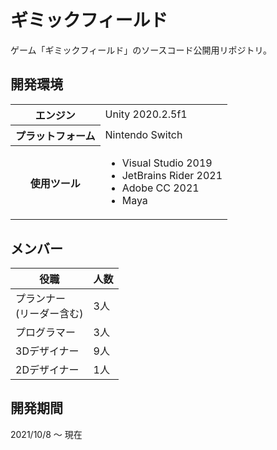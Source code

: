 # ギミックフィールド

ゲーム「ギミックフィールド」のソースコード公開用リポジトリ。

## 開発環境

<table>
    <tr>
        <th>エンジン
        <td>Unity 2020.2.5f1
    </tr>
    <tr>
        <th>プラットフォーム
        <td>Nintendo Switch
    </tr>
    <tr>
        <th>使用ツール
        <td>
            <ul>
                <li>Visual Studio 2019
                <li>JetBrains Rider 2021
                <li>Adobe CC 2021
                <li>Maya
            </ul>
        </td>
    </tr>
</table>

## メンバー

| 役職 | 人数 |
| ---- | ---- |
| プランナー<br>(リーダー含む) | 3人 |
| プログラマー | 3人 |
| 3Dデザイナー | 9人 |
| 2Dデザイナー | 1人 |

## 開発期間

2021/10/8 ～ 現在
